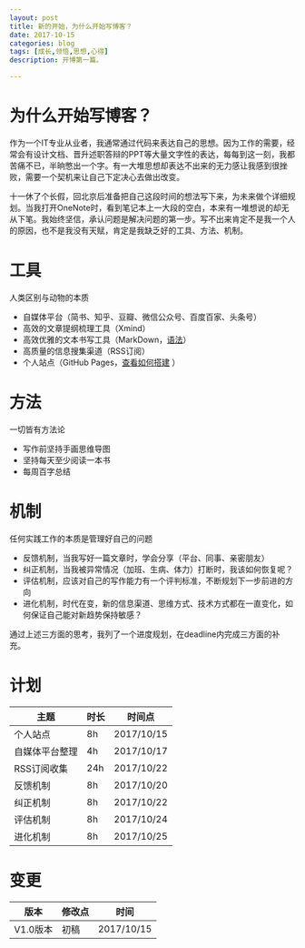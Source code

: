 ```yaml
---
layout: post
title: 新的开始，为什么开始写博客？
date: 2017-10-15
categories: blog
tags: [成长,领悟,思想,心得]
description: 开博第一篇。

---
```


# 为什么开始写博客？

作为一个IT专业从业者，我通常通过代码来表达自己的思想。因为工作的需要，经常会有设计文档、晋升述职答辩的PPT等大量文字性的表达，每每到这一刻，我都苦痛不已，半晌憋出一个字。有一大堆思想却表达不出来的无力感让我感到很挫败，需要一个契机来让自己下定决心去做出改变。

十一休了个长假，回北京后准备把自己这段时间的想法写下来，为未来做个详细规划。当我打开OneNote时，看到笔记本上一大段的空白，本来有一堆想说的却无从下笔。我始终坚信，承认问题是解决问题的第一步。写不出来肯定不是我一个人的原因，也不是我没有天赋，肯定是我缺乏好的工具、方法、机制。

# 工具

人类区别与动物的本质
- 自媒体平台（简书、知乎、豆瓣、微信公众号、百度百家、头条号）
- 高效的文章提纲梳理工具（Xmind）
- 高效优雅的文本书写工具（MarkDown，[语法](http://www.appinn.com/markdown/)）
- 高质量的信息搜集渠道（RSS订阅）
- 个人站点（GitHub Pages，[查看如何搭建](http://www.jianshu.com/u/b7302187dd47) ）

# 方法

一切皆有方法论
- 写作前坚持手画思维导图
- 坚持每天至少阅读一本书
- 每周百字总结

# 机制

任何实践工作的本质是管理好自己的问题
- 反馈机制，当我写好一篇文章时，学会分享（平台、同事、亲密朋友）
- 纠正机制，当我被异常情况（加班、生病、体力）打断时，我该如何恢复呢？
- 评估机制，应该对自己的写作能力有一个评判标准，不断规划下一步前进的方向
- 进化机制，时代在变，新的信息渠道、思维方式、技术方式都在一直变化，如何保证自己能对新趋势保持敏感？

通过上述三方面的思考，我列了一个进度规划，在deadline内完成三方面的补充。

# 计划

主题 |时长|  时间点|
----|------|----
个人站点| 8h  | 2017/10/15
自媒体平台整理 |  4h | 2017/10/17 
RSS订阅收集 | 24h  | 2017/10/22
 反馈机制|8h|2017/10/20
纠正机制|8h|2017/10/22
评估机制|8h|2017/10/24
进化机制|8h|2017/10/25


# 变更

版本 |修改点|  时间|
----|------|----
V1.0版本|初稿|2017/10/15
